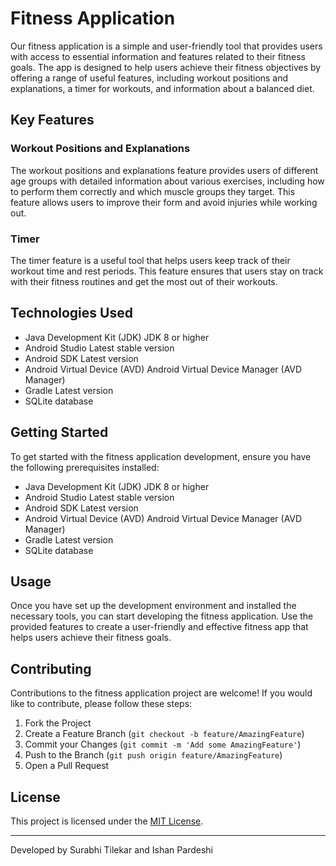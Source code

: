 # Fitness Application

Our fitness application is a simple and user-friendly tool that provides users with access to essential information and features related to their fitness goals. The app is designed to help users achieve their fitness objectives by offering a range of useful features, including workout positions and explanations, a timer for workouts, and information about a balanced diet.

## Key Features

### Workout Positions and Explanations
The workout positions and explanations feature provides users of different age groups with detailed information about various exercises, including how to perform them correctly and which muscle groups they target. This feature allows users to improve their form and avoid injuries while working out.

### Timer
The timer feature is a useful tool that helps users keep track of their workout time and rest periods. This feature ensures that users stay on track with their fitness routines and get the most out of their workouts.

## Technologies Used

- Java Development Kit (JDK) JDK 8 or higher
- Android Studio Latest stable version
- Android SDK Latest version
- Android Virtual Device (AVD) Android Virtual Device Manager (AVD Manager)
- Gradle Latest version 
- SQLite database

## Getting Started

To get started with the fitness application development, ensure you have the following prerequisites installed:

- Java Development Kit (JDK) JDK 8 or higher
- Android Studio Latest stable version
- Android SDK Latest version
- Android Virtual Device (AVD) Android Virtual Device Manager (AVD Manager)
- Gradle Latest version 
- SQLite database

## Usage

Once you have set up the development environment and installed the necessary tools, you can start developing the fitness application. Use the provided features to create a user-friendly and effective fitness app that helps users achieve their fitness goals.

## Contributing

Contributions to the fitness application project are welcome! If you would like to contribute, please follow these steps:

1. Fork the Project
2. Create a Feature Branch (`git checkout -b feature/AmazingFeature`)
3. Commit your Changes (`git commit -m 'Add some AmazingFeature'`)
4. Push to the Branch (`git push origin feature/AmazingFeature`)
5. Open a Pull Request

## License

This project is licensed under the [MIT License](LICENSE).

---

Developed by Surabhi Tilekar and Ishan Pardeshi
